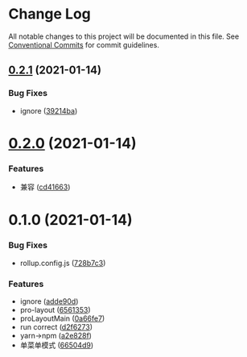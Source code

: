 # Change Log

All notable changes to this project will be documented in this file.
See [Conventional Commits](https://conventionalcommits.org) for commit guidelines.

## [0.2.1](https://github.com/wangbing0417/pro-components/compare/beer-pro-layout@0.2.0...beer-pro-layout@0.2.1) (2021-01-14)


### Bug Fixes

* ignore ([39214ba](https://github.com/wangbing0417/pro-components/commit/39214ba00b57e80b9c137345d6c4036f24031243))





# [0.2.0](https://github.com/wangbing0417/pro-components/compare/beer-pro-layout@0.1.0...beer-pro-layout@0.2.0) (2021-01-14)


### Features

* 兼容 ([cd41663](https://github.com/wangbing0417/pro-components/commit/cd41663d96677a730471139acdac51e59e0d6c13))





# 0.1.0 (2021-01-14)


### Bug Fixes

* rollup.config.js ([728b7c3](https://github.com/wangbing0417/pro-components/commit/728b7c3b0839dc2d3377be243ae2bf6e39f5d176))


### Features

* ignore ([adde90d](https://github.com/wangbing0417/pro-components/commit/adde90d537cd2752ef1837ecf3130e482e633737))
* pro-layout ([6561353](https://github.com/wangbing0417/pro-components/commit/65613533123c2b30ed2f4a09843c8fdec41cf06e))
* proLayoutMain ([0a66fe7](https://github.com/wangbing0417/pro-components/commit/0a66fe70bbe32c665f12234378c8a652677cd528))
* run correct ([d2f6273](https://github.com/wangbing0417/pro-components/commit/d2f6273e8ca71db4a25d971335e7a535580c4a03))
* yarn->npm ([a2e828f](https://github.com/wangbing0417/pro-components/commit/a2e828f7acb7e3d772f29230dde15fb65bb8bdee))
* 单菜单模式 ([66504d9](https://github.com/wangbing0417/pro-components/commit/66504d90981591a0657cf48fa053d5e7dc25eac0))
